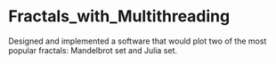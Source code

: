 # Fractals_with_Multithreading
Designed and implemented a software that would plot two of the most popular fractals: Mandelbrot set and Julia set. 
